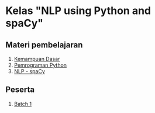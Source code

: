 # Kelas "NLP using Python and spaCy"

## Materi pembelajaran

1.  [Kemampuan Dasar](https://github.com/zimera-school/materi-pembelajaran/blob/main/kemampuan-dasar.md)
2.  [Pemrograman Python](https://github.com/zimera-school/materi-pembelajaran/tree/main/python-programming)
3.  [NLP - spaCy](https://github.com/zimera-school/materi-pembelajaran/blob/main/python-nlp)

## Peserta

1.  [Batch 1](batch-1.md)

